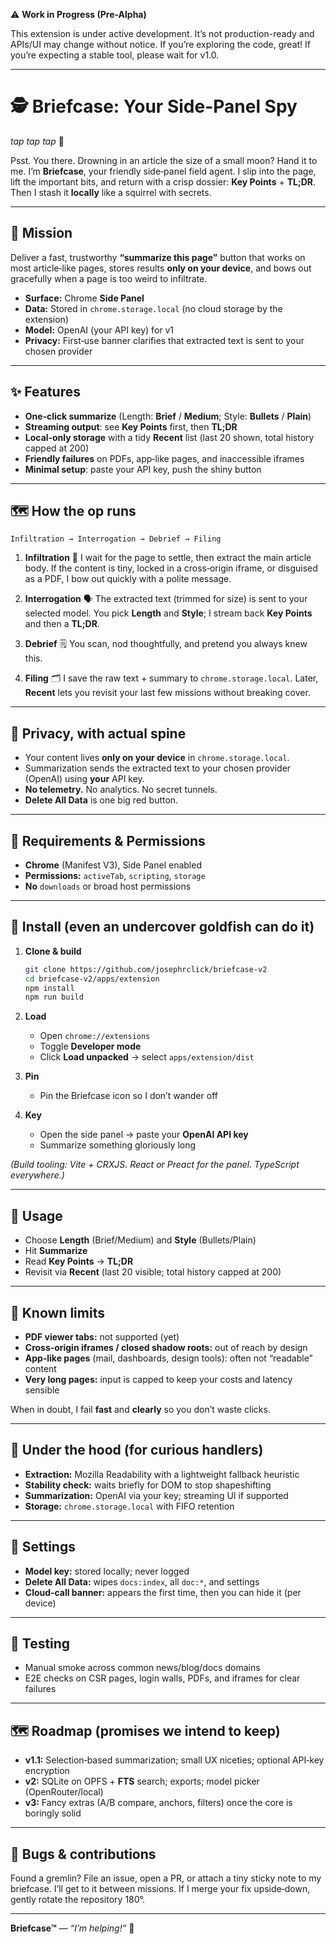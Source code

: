 ⚠️ **Work in Progress (Pre-Alpha)**

This extension is under active development. It’s not production-ready and APIs/UI may change without notice.
If you’re exploring the code, great! If you’re expecting a stable tool, please wait for v1.0.

---

# 🕵️ Briefcase: Your Side-Panel Spy

_tap tap tap_ 📎

Psst. You there. Drowning in an article the size of a small moon? Hand it to me. I’m **Briefcase**, your friendly side‑panel field agent. I slip into the page, lift the important bits, and return with a crisp dossier: **Key Points** + **TL;DR**. Then I stash it **locally** like a squirrel with secrets.

---

## 🎯 Mission

Deliver a fast, trustworthy **“summarize this page”** button that works on most article‑like pages, stores results **only on your device**, and bows out gracefully when a page is too weird to infiltrate.

- **Surface:** Chrome **Side Panel**
- **Data:** Stored in `chrome.storage.local` (no cloud storage by the extension)
- **Model:** OpenAI (your API key) for v1
- **Privacy:** First‑use banner clarifies that extracted text is sent to your chosen provider

---

## ✨ Features

- **One‑click summarize** (Length: **Brief** / **Medium**; Style: **Bullets** / **Plain**)
- **Streaming output**: see **Key Points** first, then **TL;DR**
- **Local‑only storage** with a tidy **Recent** list (last 20 shown, total history capped at 200)
- **Friendly failures** on PDFs, app‑like pages, and inaccessible iframes
- **Minimal setup**: paste your API key, push the shiny button

---

## 🗺️ How the op runs

```
Infiltration → Interrogation → Debrief → Filing
```

1. **Infiltration** 🥷
   I wait for the page to settle, then extract the main article body. If the content is tiny, locked in a cross‑origin iframe, or disguised as a PDF, I bow out quickly with a polite message.

2. **Interrogation** 🗣️
   The extracted text (trimmed for size) is sent to your selected model. You pick **Length** and **Style**; I stream back **Key Points** and then a **TL;DR**.

3. **Debrief** 🗒️
   You scan, nod thoughtfully, and pretend you always knew this.

4. **Filing** 🗂️
   I save the raw text + summary to `chrome.storage.local`. Later, **Recent** lets you revisit your last few missions without breaking cover.

---

## 🔐 Privacy, with actual spine

- Your content lives **only on your device** in `chrome.storage.local`.
- Summarization sends the extracted text to your chosen provider (OpenAI) using **your** API key.
- **No telemetry.** No analytics. No secret tunnels.
- **Delete All Data** is one big red button.

---

## 🧰 Requirements & Permissions

- **Chrome** (Manifest V3), Side Panel enabled
- **Permissions:** `activeTab`, `scripting`, `storage`
- **No** `downloads` or broad host permissions

---

## 🚀 Install (even an undercover goldfish can do it)

1. **Clone & build**

   ```bash
   git clone https://github.com/josephrclick/briefcase-v2
   cd briefcase-v2/apps/extension
   npm install
   npm run build
   ```

2. **Load**
   - Open `chrome://extensions`
   - Toggle **Developer mode**
   - Click **Load unpacked** → select `apps/extension/dist`

3. **Pin**
   - Pin the Briefcase icon so I don’t wander off

4. **Key**
   - Open the side panel → paste your **OpenAI API key**
   - Summarize something gloriously long

_(Build tooling: Vite + CRXJS. React or Preact for the panel. TypeScript everywhere.)_

---

## 🧭 Usage

- Choose **Length** (Brief/Medium) and **Style** (Bullets/Plain)
- Hit **Summarize**
- Read **Key Points** → **TL;DR**
- Revisit via **Recent** (last 20 visible; total history capped at 200)

---

## 🚦 Known limits

- **PDF viewer tabs:** not supported (yet)
- **Cross‑origin iframes / closed shadow roots:** out of reach by design
- **App‑like pages** (mail, dashboards, design tools): often not “readable” content
- **Very long pages:** input is capped to keep your costs and latency sensible

When in doubt, I fail **fast** and **clearly** so you don’t waste clicks.

---

## 🔧 Under the hood (for curious handlers)

- **Extraction:** Mozilla Readability with a lightweight fallback heuristic
- **Stability check:** waits briefly for DOM to stop shapeshifting
- **Summarization:** OpenAI via your key; streaming UI if supported
- **Storage:** `chrome.storage.local` with FIFO retention

---

## 🧰 Settings

- **Model key:** stored locally; never logged
- **Delete All Data:** wipes `docs:index`, all `doc:*`, and settings
- **Cloud‑call banner:** appears the first time, then you can hide it (per device)

---

## 🧪 Testing

- Manual smoke across common news/blog/docs domains
- E2E checks on CSR pages, login walls, PDFs, and iframes for clear failures

---

## 🗺️ Roadmap (promises we intend to keep)

- **v1.1:** Selection‑based summarization; small UX niceties; optional API‑key encryption
- **v2:** SQLite on OPFS + **FTS** search; exports; model picker (OpenRouter/local)
- **v3:** Fancy extras (A/B compare, anchors, filters) once the core is boringly solid

---

## 🐛 Bugs & contributions

Found a gremlin? File an issue, open a PR, or attach a tiny sticky note to my briefcase. I’ll get to it between missions. If I merge your fix upside‑down, gently rotate the repository 180°.

---

**Briefcase™** — _“I’m helping!”_ 📎
